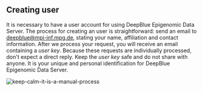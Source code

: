## Creating user

It is necessary to have a user account for using DeepBlue Epigenomic Data Server.
The process for creating an user is straightforward: send an email to [deepblue@mpi-inf.mpg.de](mailto:deepblue@mpi-inf.mpg.de?Subject=New%20User), stating your name, affiliation and contact information. After we process your request, you will receive an email containing a *user key*.
Because these requests are individually processed, don't expect a direct reply.
Keep the *user key* safe and do not share with anyone. It is your unique and personal identification for DeepBlue Epigenomic Data Server.

![keep-calm-it-is-a-manual-process](http://deepblue.mpi-inf.mpg.de/imgs/keep-calm-it-is-a-manual-process.png)
